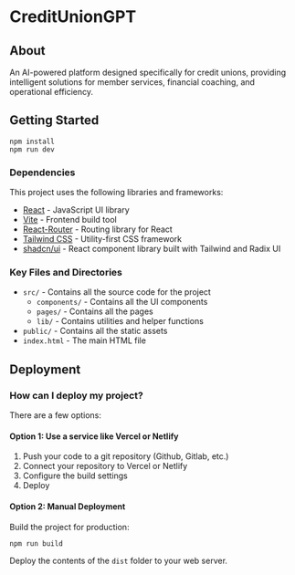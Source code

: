 # CreditUnionGPT

## About

An AI-powered platform designed specifically for credit unions, providing intelligent solutions for member services, financial coaching, and operational efficiency.

## Getting Started

```
npm install
npm run dev
```

### Dependencies

This project uses the following libraries and frameworks:

- [React](https://react.dev/learn) - JavaScript UI library
- [Vite](https://vitejs.dev/guide/) - Frontend build tool
- [React-Router](https://reactrouter.com/en/main) - Routing library for React
- [Tailwind CSS](https://tailwindcss.com/docs/installation) - Utility-first CSS framework
- [shadcn/ui](https://ui.shadcn.com/docs) - React component library built with Tailwind and Radix UI

### Key Files and Directories

- `src/` - Contains all the source code for the project
  - `components/` - Contains all the UI components
  - `pages/` - Contains all the pages
  - `lib/` - Contains utilities and helper functions
- `public/` - Contains all the static assets
- `index.html` - The main HTML file

## Deployment

### How can I deploy my project?

There are a few options:

#### Option 1: Use a service like Vercel or Netlify

1. Push your code to a git repository (Github, Gitlab, etc.)
2. Connect your repository to Vercel or Netlify
3. Configure the build settings
4. Deploy

#### Option 2: Manual Deployment

Build the project for production:

```
npm run build
```

Deploy the contents of the `dist` folder to your web server.
